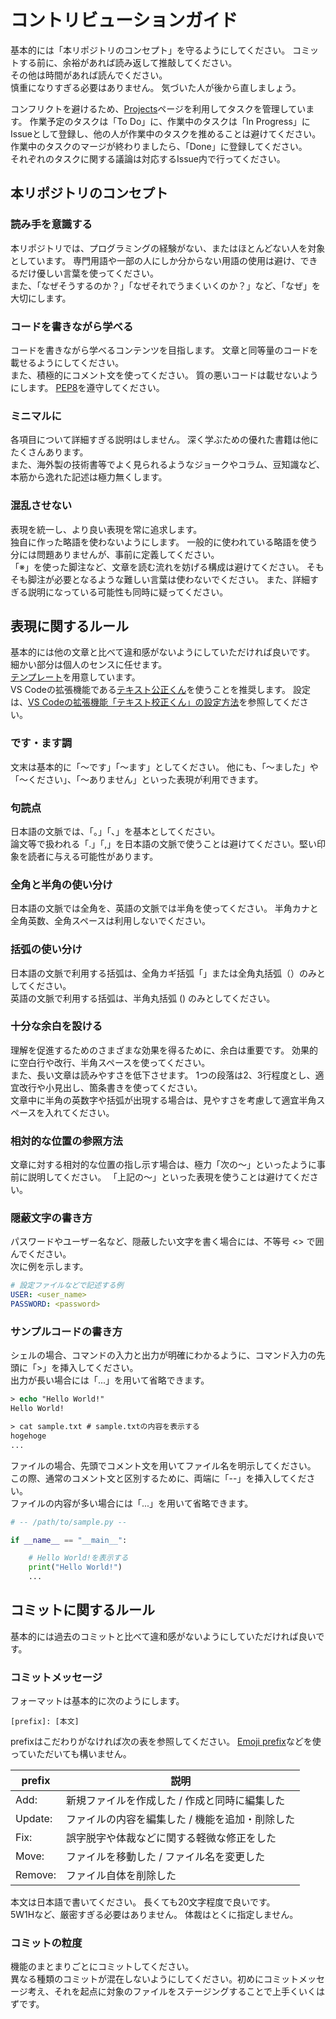 # コントリビューションガイド

基本的には「本リポジトリのコンセプト」を守るようにしてください。
コミットする前に、余裕があれば読み返して推敲してください。  
その他は時間があれば読んでください。  
慎重になりすぎる必要はありません。
気づいた人が後から直しましょう。

コンフリクトを避けるため、[Projects](https://github.com/Python-OC-JP/python-tutorial/projects/1)ページを利用してタスクを管理しています。
作業予定のタスクは「To Do」に、作業中のタスクは「In Progress」にIssueとして登録し、他の人が作業中のタスクを推めることは避けてください。  
作業中のタスクのマージが終わりましたら、「Done」に登録してください。  
それぞれのタスクに関する議論は対応するIssue内で行ってください。

## 本リポジトリのコンセプト

### 読み手を意識する

本リポジトリでは、プログラミングの経験がない、またはほとんどない人を対象としています。
専門用語や一部の人にしか分からない用語の使用は避け、できるだけ優しい言葉を使ってください。  
また、「なぜそうするのか？」「なぜそれでうまくいくのか？」など、「なぜ」を大切にします。

### コードを書きながら学べる

コードを書きながら学べるコンテンツを目指します。
文章と同等量のコードを載せるようにしてください。  
また、積極的にコメント文を使ってください。
質の悪いコードは載せないようにします。
[PEP8](https://peps.python.org/pep-0008/)を遵守してください。

### ミニマルに

各項目について詳細すぎる説明はしません。
深く学ぶための優れた書籍は他にたくさんあります。  
また、海外製の技術書等でよく見られるようなジョークやコラム、豆知識など、本筋から逸れた記述は極力無くします。

### 混乱させない

表現を統一し、より良い表現を常に追求します。  
独自に作った略語を使わないようにします。
一般的に使われている略語を使う分には問題ありませんが、事前に定義してください。  
「※」を使った脚注など、文章を読む流れを妨げる構成は避けてください。
そもそも脚注が必要となるような難しい言葉は使わないでください。
また、詳細すぎる説明になっている可能性も同時に疑ってください。

## 表現に関するルール

基本的には他の文章と比べて違和感がないようにしていただければ良いです。
細かい部分は個人のセンスに任せます。  
[テンプレート](TEMPLATE.md)を用意しています。  
VS Codeの拡張機能である[テキスト公正くん](https://marketplace.visualstudio.com/items?itemName=ICS.japanese-proofreading)を使うことを推奨します。
設定は、[VS Codeの拡張機能「テキスト校正くん」の設定方法](docs/appendix/how-to-use-text-linter-in-vs-code.md)を参照してください。

### です・ます調

文末は基本的に「〜です」「〜ます」としてください。
他にも、「〜ました」や「〜ください」、「～ありません」といった表現が利用できます。

### 句読点

日本語の文脈では、「。」「、」を基本としてください。  
論文等で扱われる「.」「,」を日本語の文脈で使うことは避けてください。堅い印象を読者に与える可能性があります。

### 全角と半角の使い分け

日本語の文脈では全角を、英語の文脈では半角を使ってください。
半角カナと全角英数、全角スペースは利用しないでください。  

### 括弧の使い分け

日本語の文脈で利用する括弧は、全角カギ括弧「」または全角丸括弧（）のみとしてください。  
英語の文脈で利用する括弧は、半角丸括弧 () のみとしてください。

### 十分な余白を設ける

理解を促進するためのさまざまな効果を得るために、余白は重要です。
効果的に空白行や改行、半角スペースを使ってください。  
また、長い文章は読みやすさを低下させます。
1つの段落は2、3行程度とし、適宜改行や小見出し、箇条書きを使ってください。  
文章中に半角の英数字や括弧が出現する場合は、見やすさを考慮して適宜半角スペースを入れてください。  

### 相対的な位置の参照方法

文章に対する相対的な位置の指し示す場合は、極力「次の〜」といったように事前に説明してください。
「上記の〜」といった表現を使うことは避けてください。

### 隠蔽文字の書き方
パスワードやユーザー名など、隠蔽したい文字を書く場合には、不等号 <> で囲んでください。  
次に例を示します。

```yaml
# 設定ファイルなどで記述する例
USER: <user_name>
PASSWORD: <password>
```

### サンプルコードの書き方

シェルの場合、コマンドの入力と出力が明確にわかるように、コマンド入力の先頭に「>」を挿入してください。  
出力が長い場合には「...」を用いて省略できます。

```ps
> echo "Hello World!"
Hello World!

> cat sample.txt # sample.txtの内容を表示する
hogehoge
...
```

ファイルの場合、先頭でコメント文を用いてファイル名を明示してください。
この際、通常のコメント文と区別するために、両端に「--」を挿入してください。  
ファイルの内容が多い場合には「...」を用いて省略できます。

```python
# -- /path/to/sample.py --

if __name__ == "__main__":

    # Hello World!を表示する
    print("Hello World!")
    ...
```

## コミットに関するルール

基本的には過去のコミットと比べて違和感がないようにしていただければ良いです。

### コミットメッセージ

フォーマットは基本的に次のようにします。

    [prefix]: [本文]

prefixはこだわりがなければ次の表を参照してください。
[Emoji prefix](https://gitmoji.dev/)などを使っていただいても構いません。

| prefix  | 説明                                            |
| ------- | ----------------------------------------------- |
| Add:    | 新規ファイルを作成した / 作成と同時に編集した   |
| Update: | ファイルの内容を編集した / 機能を追加・削除した |
| Fix:    | 誤字脱字や体裁などに関する軽微な修正をした      |
| Move:   | ファイルを移動した / ファイル名を変更した       |
| Remove: | ファイル自体を削除した                          |

本文は日本語で書いてください。
長くても20文字程度で良いです。  
5W1Hなど、厳密すぎる必要はありません。
体裁はとくに指定しません。

### コミットの粒度

機能のまとまりごとにコミットしてください。  
異なる種類のコミットが混在しないようにしてください。初めにコミットメッセージ考え、それを起点に対象のファイルをステージングすることで上手くいくはずです。